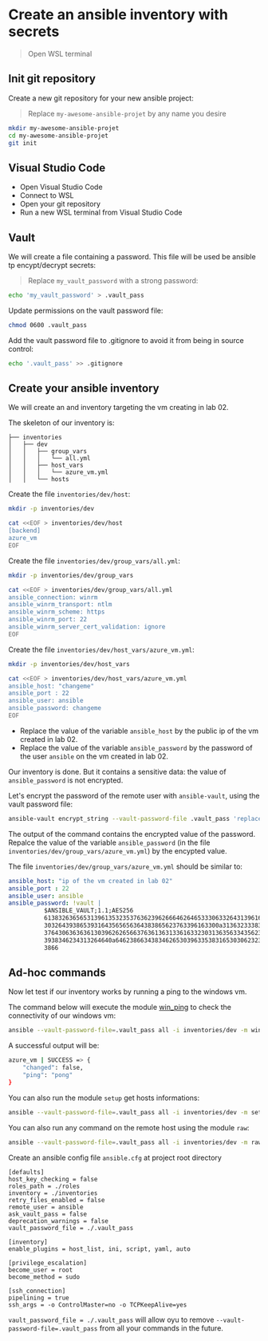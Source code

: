 # Create an ansible inventory with secrets

> Open WSL terminal

## Init git repository

Create a new git repository for your new ansible project:

> Replace `my-awesome-ansible-projet` by any name you desire

```bash
mkdir my-awesome-ansible-projet
cd my-awesome-ansible-projet
git init
```

## Visual Studio Code

- Open Visual Studio Code
- Connect to WSL
- Open your git repository
- Run a new WSL terminal from Visual Studio Code

## Vault

We will create a file containing a password. This file will be used be ansible tp encypt/decrypt secrets:

> Replace `my_vault_password` with a strong password:

```bash
echo 'my_vault_password' > .vault_pass
```

Update permissions on the vault password file:

```bash
chmod 0600 .vault_pass
```

Add the vault password file to .gitignore to avoid it from being in source control:

```bash
echo '.vault_pass' >> .gitignore
```

## Create your ansible inventory

We will create an and inventory targeting the vm creating in lab 02.

The skeleton of our inventory is:

```plain
├── inventories
│   ├── dev
│   │   ├── group_vars
│   │   │   └── all.yml
│   │   ├── host_vars
│   │   │   └── azure_vm.yml
│   │   └── hosts
```

Create the file `inventories/dev/host`:

```bash
mkdir -p inventories/dev

cat <<EOF > inventories/dev/host
[backend]
azure_vm
EOF
```

Create the file `inventories/dev/group_vars/all.yml`:

```bash
mkdir -p inventories/dev/group_vars

cat <<EOF > inventories/dev/group_vars/all.yml
ansible_connection: winrm
ansible_winrm_transport: ntlm
ansible_winrm_scheme: https
ansible_winrm_port: 22
ansible_winrm_server_cert_validation: ignore
EOF
```

Create the file `inventories/dev/host_vars/azure_vm.yml`:

```bash
mkdir -p inventories/dev/host_vars

cat <<EOF > inventories/dev/host_vars/azure_vm.yml
ansible_host: "changeme"
ansible_port : 22
ansible_user: ansible
ansible_password: changeme
EOF
```

- Replace the value of the variable `ansible_host` by the public ip of the vm created in lab 02.
- Replace the value of the variable `ansible_password` by the password of the user `ansible` on the vm created in lab 02.

Our inventory is done. But it contains a sensitive data: the value of `ansible_password` is not encrypted.

Let's encrypt the password of the remote user with `ansible-vault`, using the vault password file:

```bash
ansible-vault encrypt_string --vault-password-file .vault_pass 'replace by the password of the user ansible'
```

The output of the command contains the encrypted value of the password. Repalce the value of the variable `ansible_password` (in the file `inventories/dev/group_vars/azure_vm.yml`) by the encypted value.

The file `inventories/dev/group_vars/azure_vm.yml` should be similar to:

```yml
ansible_host: "ip of the vm created in lab 02"
ansible_port : 22
ansible_user: ansible
ansible_password: !vault |
          $ANSIBLE_VAULT;1.1;AES256
          61383263656531396135323537636239626664626465333063326431396163306162666664616139
          3032643938653931643565656364383865623763396163300a313632333830636430363033373638
          37643063636361303962626566376361363133616332303136356334356232393235323163393461
          3938346234313264640a646238663438346265303963353831653030623230386139396163313739
          3866
```

## Ad-hoc commands

Now let test if our inventory works by running a ping to the windows vm.

The command below will execute the module [win_ping](https://docs.ansible.com/ansible/latest/collections/ansible/windows/win_ping_module.html) to check the connectivity of our windows vm:

```bash
ansible --vault-password-file=.vault_pass all -i inventories/dev -m win_ping
```

A successful output will be:

```bash
azure_vm | SUCCESS => {
    "changed": false,
    "ping": "pong"
}
```

You can also run the module `setup` get hosts informations:

```bash
ansible --vault-password-file=.vault_pass all -i inventories/dev -m setup
```

You can also run any command on the remote host using the module `raw`:

```bash
ansible --vault-password-file=.vault_pass all -i inventories/dev -m raw -a "dir"
```

Create an ansible config file `ansible.cfg` at project root directory

```plain
[defaults]
host_key_checking = false
roles_path = ./roles
inventory = ./inventories
retry_files_enabled = false
remote_user = ansible
ask_vault_pass = false
deprecation_warnings = false
vault_password_file = ./.vault_pass
 
[inventory]
enable_plugins = host_list, ini, script, yaml, auto
 
[privilege_escalation]
become_user = root
become_method = sudo
 
[ssh_connection]
pipelining = true
ssh_args = -o ControlMaster=no -o TCPKeepAlive=yes
```

`vault_password_file = ./.vault_pass` will allow oyu to remove `--vault-password-file=.vault_pass` from all your commands in the future.